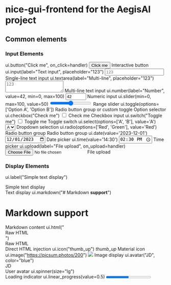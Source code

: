 # nice-gui-frontend for the AegisAI project


## Common elements

### Input Elements
ui.button("Click me", on_click=handler)	             <button onclick="handler()">Click me</button>	        Interactive button
ui.input(label="Text input", placeholder="123")	     <input type="text" placeholder="123">	                Single-line text input
ui.textarea(label="Multi-line", placeholder="123")	 <textarea placeholder="123"></textarea>	            Multi-line text input
ui.number(label="Number", value=42, min=0, max=100)	 <input type="number" value="42" min="0" max="100">	    Numeric input
ui.slider(min=0, max=100, value=50)	                 <input type="range" min="0" max="100" value="50">	    Range slider
ui.toggle(options=['Option A', 'Option B'])	         Radio button group or custom toggle	                Option selector
ui.checkbox("Check me")	                             <input type="checkbox"> Check me	                    Checkbox input
ui.switch("Toggle me")	                             <input type="checkbox" class="toggle"> Toggle me	    Toggle switch
ui.select(options=['A', 'B'], value='A')	         <select><option>A</option><option>B</option></select>	Dropdown selection
ui.radio(options=['Red', 'Green'], value='Red')	     Radio button group	                                    Radio button group
ui.date(value='2023-12-01')	                         <input type="date" value="2023-12-01">	                Date picker
ui.time(value='14:30')	                             <input type="time" value="14:30">	                    Time picker
ui.upload(label="File upload", on_upload=handler)	 <input type="file" onchange="handler()">	            File upload

### Display Elements
ui.label("Simple text display")                      <div>Simple text display</div>                         Text display
ui.markdown("# Markdown **support**")                <h1>Markdown <strong>support</strong></h1>             Markdown content
ui.html("<div>Raw HTML</div>")                       <div>Raw HTML</div>                                    Direct HTML injection
ui.icon("thumb_up")                                  <i class="material-icons">thumb_up</i>                 Material icon
ui.image("https://picsum.photos/200")                <img src="https://picsum.photos/200">                  Image display
ui.avatar("JD", color="blue")                        <div class="avatar blue">JD</div>                      User avatar
ui.spinner(size="lg")                                <div class="spinner large"></div>                      Loading indicator
ui.linear_progress(value=0.5)                        <progress value="0.5" max="1">                         Progress bar
ui.circular_progress(value=75)                       SVG circle animation                                   Circular progress
ui.separator()                                       <hr>                                                   Horizontal divider
ui.badge("New", color="red")                         <span class="badge red">New</span>                     Status badge

### Layout containers
ui.row()                                             <div style="display: flex;">                           Horizontal flex container
ui.column()                                          <div style="display: flex; flex-direction: column;">   Vertical flex container
ui.grid(columns=3)                                   <div style="display: grid; grid-template-columns: repeat(3, 1fr);">    CSS Grid container
ui.card()                                            <div class="card">                                     Card with shadow/border
ui.expansion("Title")                                <details><summary>Title</summary>                      Expandable section

### Navigation & Structure
ui.tabs()                                            <div class="tabs"><nav>...</nav><div class="content">...</div></div>   Tab navigation
ui.stepper()                                         Multi-step form markup                                 Step-by-step form
ui.scroll_area()                                     <div style="overflow: auto;">                          Scrollable container
ui.splitter()                                        Resizable split panes                                  Panel divider

### Data Display
ui.table(columns=['Name', 'Age'], rows=[...])        <table><tr><th>Name</th><th>Age</th></tr>...</table>   Data table
ui.aggrid.from_pandas(df)                            Advanced JS grid component                             Interactive data grid
ui.chart({...})                                      <canvas> with Chart.js                                 Chart.js charts
ui.plotly(fig)                                       Plotly.js div                                          Plotly charts
ui.pyplot(fig)                                       <img src="data:image/png;base64,...">                  Matplotlib figures
ui.echart({...})                                     ECharts div                                            ECharts visualization

### Interactive & Feedback
ui.notify("Message")                                 Toast notification div                                 Popup message
ui.dialog()                                          <dialog> or modal div                                  Modal dialog
ui.menu()                                            <nav><ul><li>...</li></ul></nav>                       Dropdown menu
ui.tooltip("Help text")                              <div class="tooltip">Help text</div>                   Hover tooltip
ui.link("Go to page", "/page")                       <a href="/page">Go to page</a>                         Hyperlink
ui.button("Navigate", on_click=ui.open("/target"))   <button onclick="window.location='/target'">Navigate</button>    Navigation button

### Media & Files
ui.audio("audio.mp3")                                <audio controls><source src="audio.mp3"></audio>       Audio player
ui.video("video.mp4")                                <video controls><source src="video.mp4"></video>       Video player
ui.download("data.txt", "Hello World")               <a download="data.txt" href="data:text/plain,Hello World">Download</a>    File download

### Advanced Components
ui.tree([...])                                       Nested <ul><li> structure                              Tree view component
ui.timeline([...])                                   Timeline markup                                        Timeline display
ui.jupyter(code)                                     Code execution iframe                                  Code execution
ui.json({...})                                       <pre>{...}</pre>                                       JSON viewer


## tailwind classes:
### Width
.classes('w-full')                width: 100%;                                  100% width
.classes('w-1/2')                 width: 50%;                                   50% width
.classes('w-1/3')                 width: 33.333333%;                            33% width
.classes('w-64')                  width: 16rem;                                 256px width
.classes('w-auto')                width: auto;                                  auto width
.classes('max-w-md')              max-width: 28rem;                             max-width: 28rem (448px)
.classes('max-w-lg')              max-width: 32rem;                             max-width: 32rem (512px)

### Height
.classes('h-screen')              height: 100vh;                                100vh height
.classes('h-full')                height: 100%;                                 100% height
.classes('h-64')                  height: 16rem;                                256px height

### Padding
.classes('p-2')                   padding: 0.5rem;                              8px padding
.classes('p-4')                   padding: 1rem;                                16px padding (most common)
.classes('p-6')                   padding: 1.5rem;                              24px padding
.classes('px-4')                  padding-left: 1rem; padding-right: 1rem;      16px left/right
.classes('py-2')                  padding-top: 0.5rem; padding-bottom: 0.5rem;  8px top/bottom
.classes('pt-4')                  padding-top: 1rem;                            16px top only
.classes('pb-2')                  padding-bottom: 0.5rem;                       8px bottom only

### Margin
.classes('m-2')                   margin: 0.5rem;                               8px margin
.classes('m-4')                   margin: 1rem;                                 16px margin
.classes('mx-auto')               margin-left: auto; margin-right: auto;        center horizontally
.classes('my-4')                  margin-top: 1rem; margin-bottom: 1rem;        16px top/bottom margin
.classes('mt-2')                  margin-top: 0.5rem;                           8px top margin
.classes('mb-4')                  margin-bottom: 1rem;                          16px bottom margin

### Gap
.classes('gap-2')                 gap: 0.5rem;                                  8px gap (small)
.classes('gap-4')                 gap: 1rem;                                    16px gap (medium - most common)
.classes('gap-6')                 gap: 1.5rem;                                  24px gap (large)

### Primary colors
.classes('bg-blue-500')           background-color: #3b82f6;                    Medium blue
.classes('bg-green-500')          background-color: #22c55e;                    Medium green
.classes('bg-red-500')            background-color: #ef4444;                    Medium red
.classes('bg-yellow-500')         background-color: #eab308;                    Medium yellow
.classes('bg-purple-500')         background-color: #a855f7;                    Medium purple
.classes('bg-gray-500')           background-color: #6b7280;                    Medium gray

### Light backgrounds
.classes('bg-blue-50')            background-color: #eff6ff;                    Very light blue
.classes('bg-gray-50')            background-color: #f9fafb;                    Very light gray
.classes('bg-green-50')           background-color: #f0fdf4;                    Very light green
.classes('bg-white')              background-color: #fff;                       White
.classes('bg-transparent')        background-color: transparent;                Transparent

### Text Colors
.classes('text-white')            color: #fff;                                  White text
.classes('text-black')            color: #000;                                  Black text
.classes('text-gray-600')         color: #4b5563;                               Dark gray text
.classes('text-gray-400')         color: #9ca3af;                               Light gray text
.classes('text-blue-600')         color: #2563eb;                               Blue text
.classes('text-red-600')          color: #dc2626;                               Red text

### Borders and Radius
.classes('border')                border-width: 1px;                            1px border
.classes('border-2')              border-width: 2px;                            2px border
.classes('border-gray-300')       border-color: #d1d5db;                        Light gray border
.classes('border-blue-500')       border-color: #3b82f6;                        Blue border
.classes('rounded')               border-radius: 0.25rem;                       Small border radius
.classes('rounded-lg')            border-radius: 0.5rem;                        Large border radius
.classes('rounded-full')          border-radius: 9999px;                        Full rounded (circles)

### Text size
.classes('text-sm')               font-size: 0.875rem; line-height: 1.25rem;    Small text
.classes('text-base')             font-size: 1rem; line-height: 1.5rem;         Base text (default)
.classes('text-lg')               font-size: 1.125rem; line-height: 1.75rem;    Large text
.classes('text-xl')               font-size: 1.25rem; line-height: 1.75rem;     Extra large
.classes('text-2xl')              font-size: 1.5rem; line-height: 2rem;         2x large
.classes('text-3xl')              font-size: 1.875rem; line-height: 2.25rem;    3x large

### Font Weight
.classes('font-normal')           font-weight: 400;                             Normal weight
.classes('font-medium')           font-weight: 500;                             Medium weight
.classes('font-bold')             font-weight: 700;                             Bold (most common)
.classes('font-semibold')         font-weight: 600;                             Semi-bold

### Text Alignment
.classes('text-left')             text-align: left;                             Left align
.classes('text-center')           text-align: center;                           Center align (common)
.classes('text-right')            text-align: right;                            Right align

### Flexbox
.classes('flex')                  display: flex;                                Display flex
.classes('flex-col')              flex-direction: column;                       Flex column
.classes('flex-row')              flex-direction: row;                          Flex row (default)
.classes('items-center')          align-items: center;                          Vertical center
.classes('items-start')           align-items: flex-start;                      Vertical start
.classes('justify-center')        justify-content: center;                      Horizontal center
.classes('justify-between')       justify-content: space-between;               Space between
.classes('justify-around')        justify-content: space-around;                Space around

### Grid
.classes('grid')                  display: grid;                                Display grid
.classes('grid-cols-2')           grid-template-columns: repeat(2, minmax(0, 1fr));     2 columns
.classes('grid-cols-3')           grid-template-columns: repeat(3, minmax(0, 1fr));     3 columns
.classes('grid-cols-4')           grid-template-columns: repeat(4, minmax(0, 1fr));     4 columns

### Shadows
.classes('shadow')                box-shadow: 0 1px 3px 0 #0000001a, 0 1px 2px 0 #0000000f;             Small shadow
.classes('shadow-md')             box-shadow: 0 4px 6px -1px #0000001a, 0 2px 4px -1px #0000000f;       Medium shadow
.classes('shadow-lg')             box-shadow: 0 10px 15px -3px #0000001a, 0 4px 6px -2px #0000000f;     Large shadow
.classes('shadow-none')           box-shadow: none;                                                     No shadow

### Hover Effects
.classes('hover:bg-blue-600')     (on hover) background-color: #2563eb;                                             Darker blue on hover
.classes('hover:shadow-lg')       (on hover) box-shadow: 0 10px 15px -3px #0000001a, 0 4px 6px -2px #0000000f;      Larger shadow on hover
.classes('hover:scale-105')       (on hover) transform: scale(1.05);                                                Slight scale on hover

### Opacity
.classes('opacity-50')            opacity: 0.5;                                 50% opacity
.classes('opacity-75')            opacity: 0.75;                                75% opacity
.classes('opacity-100')           opacity: 1;                                   100% opacity (normal)

### COMMON COMBINATIONS: Cards
.classes('p-4 bg-white rounded shadow')         
padding: 1rem; background-color: #fff; border-radius: 0.25rem; box-shadow: 0 1px 3px 0 #0000001a, 0 1px 2px 0 #0000000f;    
Basic card

.classes('p-6 bg-gray-50 rounded-lg border')    
padding: 1.5rem; background-color: #f9fafb; border-radius: 0.5rem; border-width: 1px;                                       
Fancy card

### COMMON COMBINATIONS: Buttons
.classes('px-4 py-2 bg-blue-500 text-white rounded hover:bg-blue-600')   
padding-left: 1rem; padding-right: 1rem; padding-top: 0.5rem; padding-bottom: 0.5rem; background-color: #3b82f6; color: #fff; border-radius: 0.25rem; (on hover) background-color: #2563eb;    
Primary button

.classes('px-3 py-1 bg-gray-200 text-gray-800 rounded')                  
padding-left: 0.75rem; padding-right: 0.75rem; padding-top: 0.25rem; padding-bottom: 0.25rem; background-color: #e5e7eb; color: #1f2937; border-radius: 0.25rem;                               
Secondary button

### COMMON COMBINATIONS: Inputs
.classes('p-2 border rounded w-full')           
padding: 0.5rem; border-width: 1px; border-radius: 0.25rem; width: 100%;   
Full width input

.classes('px-3 py-2 border rounded')            
padding-left: 0.75rem; padding-right: 0.75rem; padding-top: 0.5rem; padding-bottom: 0.5rem; border-width: 1px; border-radius: 0.25rem;   
Standard input

### COMMON COMBINATIONS: Layouts
.classes('w-full p-4')                          
width: 100%; padding: 1rem;   
Full width section

.classes('max-w-2xl mx-auto p-6')               
max-width: 42rem; margin-left: auto; margin-right: auto; padding: 1.5rem;   
Centered container

.classes('flex items-center gap-4')             
display: flex; align-items: center; gap: 1rem;   
Horizontal align with gap
